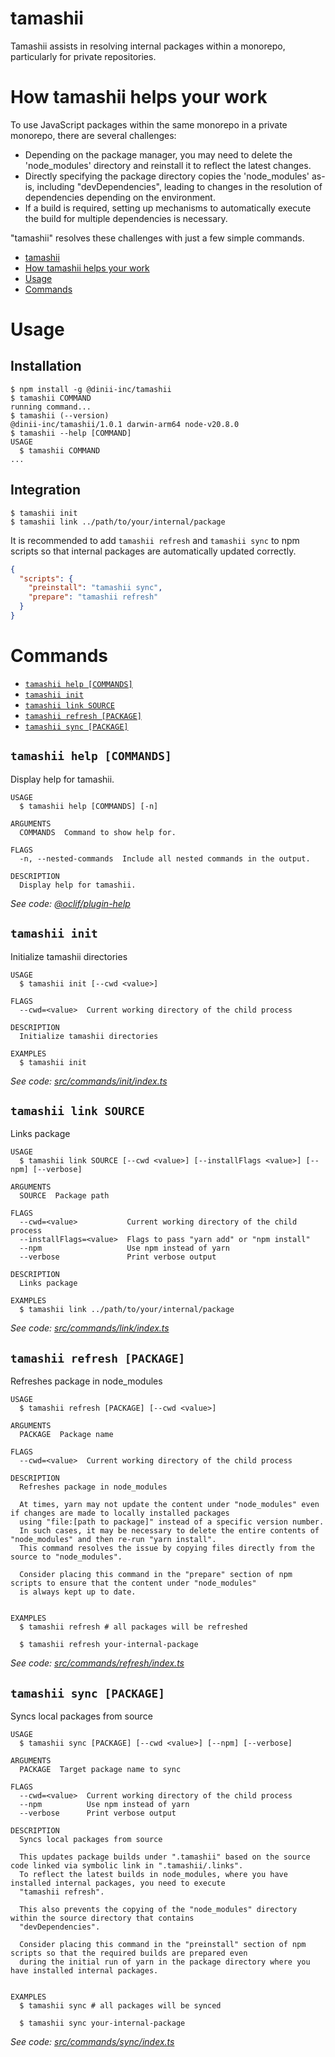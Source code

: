 # tamashii

Tamashii assists in resolving internal packages within a monorepo, particularly for private repositories.

# How tamashii helps your work

To use JavaScript packages within the same monorepo in a private monorepo, there are several challenges:

- Depending on the package manager, you may need to delete the 'node_modules' directory and reinstall it to reflect the latest changes.
- Directly specifying the package directory copies the 'node_modules' as-is, including "devDependencies", leading to changes in the resolution of dependencies depending on the environment.
- If a build is required, setting up mechanisms to automatically execute the build for multiple dependencies is necessary.

"tamashii" resolves these challenges with just a few simple commands.

<!-- toc -->
* [tamashii](#tamashii)
* [How tamashii helps your work](#how-tamashii-helps-your-work)
* [Usage](#usage)
* [Commands](#commands)
<!-- tocstop -->

# Usage

## Installation

<!-- usage -->
```sh-session
$ npm install -g @dinii-inc/tamashii
$ tamashii COMMAND
running command...
$ tamashii (--version)
@dinii-inc/tamashii/1.0.1 darwin-arm64 node-v20.8.0
$ tamashii --help [COMMAND]
USAGE
  $ tamashii COMMAND
...
```
<!-- usagestop -->

## Integration

```sh-session
$ tamashii init
$ tamashii link ../path/to/your/internal/package
```

It is recommended to add `tamashii refresh` and `tamashii sync` to npm scripts so that internal packages are automatically updated correctly.

```json
{
  "scripts": {
    "preinstall": "tamashii sync",
    "prepare": "tamashii refresh"
  }
}
```

# Commands

<!-- commands -->
* [`tamashii help [COMMANDS]`](#tamashii-help-commands)
* [`tamashii init`](#tamashii-init)
* [`tamashii link SOURCE`](#tamashii-link-source)
* [`tamashii refresh [PACKAGE]`](#tamashii-refresh-package)
* [`tamashii sync [PACKAGE]`](#tamashii-sync-package)

## `tamashii help [COMMANDS]`

Display help for tamashii.

```
USAGE
  $ tamashii help [COMMANDS] [-n]

ARGUMENTS
  COMMANDS  Command to show help for.

FLAGS
  -n, --nested-commands  Include all nested commands in the output.

DESCRIPTION
  Display help for tamashii.
```

_See code: [@oclif/plugin-help](https://github.com/oclif/plugin-help/blob/v5.2.20/src/commands/help.ts)_

## `tamashii init`

Initialize tamashii directories

```
USAGE
  $ tamashii init [--cwd <value>]

FLAGS
  --cwd=<value>  Current working directory of the child process

DESCRIPTION
  Initialize tamashii directories

EXAMPLES
  $ tamashii init
```

_See code: [src/commands/init/index.ts](https://github.com/dinii-inc/tamashii/blob/v1.0.1/src/commands/init/index.ts)_

## `tamashii link SOURCE`

Links package

```
USAGE
  $ tamashii link SOURCE [--cwd <value>] [--installFlags <value>] [--npm] [--verbose]

ARGUMENTS
  SOURCE  Package path

FLAGS
  --cwd=<value>           Current working directory of the child process
  --installFlags=<value>  Flags to pass "yarn add" or "npm install"
  --npm                   Use npm instead of yarn
  --verbose               Print verbose output

DESCRIPTION
  Links package

EXAMPLES
  $ tamashii link ../path/to/your/internal/package
```

_See code: [src/commands/link/index.ts](https://github.com/dinii-inc/tamashii/blob/v1.0.1/src/commands/link/index.ts)_

## `tamashii refresh [PACKAGE]`

Refreshes package in node_modules

```
USAGE
  $ tamashii refresh [PACKAGE] [--cwd <value>]

ARGUMENTS
  PACKAGE  Package name

FLAGS
  --cwd=<value>  Current working directory of the child process

DESCRIPTION
  Refreshes package in node_modules

  At times, yarn may not update the content under "node_modules" even if changes are made to locally installed packages
  using "file:[path to package]" instead of a specific version number.
  In such cases, it may be necessary to delete the entire contents of "node_modules" and then re-run "yarn install".
  This command resolves the issue by copying files directly from the source to "node_modules".

  Consider placing this command in the "prepare" section of npm scripts to ensure that the content under "node_modules"
  is always kept up to date.


EXAMPLES
  $ tamashii refresh # all packages will be refreshed

  $ tamashii refresh your-internal-package
```

_See code: [src/commands/refresh/index.ts](https://github.com/dinii-inc/tamashii/blob/v1.0.1/src/commands/refresh/index.ts)_

## `tamashii sync [PACKAGE]`

Syncs local packages from source

```
USAGE
  $ tamashii sync [PACKAGE] [--cwd <value>] [--npm] [--verbose]

ARGUMENTS
  PACKAGE  Target package name to sync

FLAGS
  --cwd=<value>  Current working directory of the child process
  --npm          Use npm instead of yarn
  --verbose      Print verbose output

DESCRIPTION
  Syncs local packages from source

  This updates package builds under ".tamashii" based on the source code linked via symbolic link in ".tamashii/.links".
  To reflect the latest builds in node_modules, where you have installed internal packages, you need to execute
  "tamashii refresh".

  This also prevents the copying of the "node_modules" directory within the source directory that contains
  "devDependencies".

  Consider placing this command in the "preinstall" section of npm scripts so that the required builds are prepared even
  during the initial run of yarn in the package directory where you have installed internal packages.


EXAMPLES
  $ tamashii sync # all packages will be synced

  $ tamashii sync your-internal-package
```

_See code: [src/commands/sync/index.ts](https://github.com/dinii-inc/tamashii/blob/v1.0.1/src/commands/sync/index.ts)_
<!-- commandsstop -->
